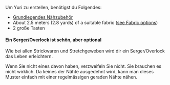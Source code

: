 Um Yuri zu erstellen, benötigst du Folgendes:

-   [Grundlegendes Nähzubehör](/docs/sewing/basic-sewing-supplies)
-   About 2.5 meters (2.8 yards) of a suitable fabric ([see Fabric options](/docs/patterns/yuri/fabric))
-   2 große Tasten

<Note>

#### Ein Serger/Overlock ist schön, aber optional

Wie bei allen Strickwaren und Stretchgeweben wird dir ein Serger/Overlock das Leben erleichtern.

Wenn Sie nicht eines davon haben, verzweifeln Sie nicht. Sie brauchen es nicht wirklich.
Da keines der Nähte ausgedehnt wird, kann man dieses Muster einfach mit einer regelmässigen geraden Nähte nähen.

</Note>

